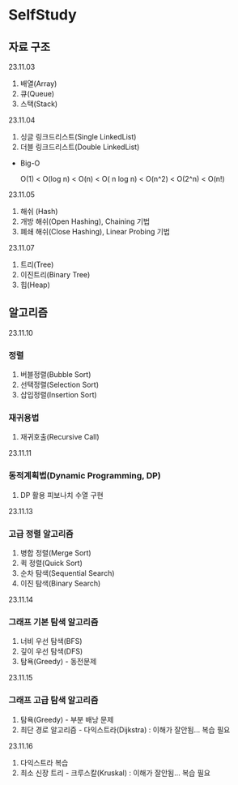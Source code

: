 # SelfStudy

## 자료 구조
  
23.11.03
1. 배열(Array)
2. 큐(Queue)
3. 스택(Stack)

23.11.04
1. 싱글 링크드리스트(Single LinkedList)
2. 더블 링크드리스트(Double LinkedList)

* Big-O
  
  O(1) < O(log n) < O(n) < O( n log n) < O(n^2) < O(2^n) < O(n!)


23.11.05
1. 해쉬 (Hash)
2. 개방 해쉬(Open Hashing), Chaining 기법
3. 폐쇄 해쉬(Close Hashing), Linear Probing 기법

23.11.07
1. 트리(Tree)
2. 이진트리(Binary Tree)
3. 힙(Heap)

## 알고리즘

23.11.10
### 정렬
1. 버블정렬(Bubble Sort)
2. 선택정렬(Selection Sort)
3. 삽입정렬(Insertion Sort)
   
### 재귀용법 
1. 재귀호출(Recursive Call)

23.11.11
### 동적계획법(Dynamic Programming, DP)
1. DP 활용 피보나치 수열 구현

23.11.13
### 고급 정렬 알고리즘
1. 병합 정렬(Merge Sort)
2. 퀵 정렬(Quick Sort)
3. 순차 탐색(Sequential Search)
4. 이진 탐색(Binary Search)

23.11.14
### 그래프 기본 탐색 알고리즘
1. 너비 우선 탐색(BFS)
2. 깊이 우선 탐색(DFS)
3. 탐욕(Greedy) - 동전문제

23.11.15
### 그래프 고급 탐색 알고리즘
1. 탐욕(Greedy) - 부분 배낭 문제
2. 최단 경로 알고리즘 - 다익스트라(Dijkstra) : 이해가 잘안됨... 복습 필요

23.11.16
1. 다익스트라 복습
2. 최소 신장 트리 - 크루스칼(Kruskal) : 이해가 잘안됨... 복습 필요
